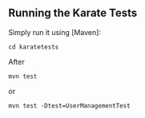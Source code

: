 ## Running the Karate Tests

Simply run it using [Maven]:

```
cd karatetests
```
After

```
mvn test
```
or

```
mvn test -Dtest=UserManagementTest
```

